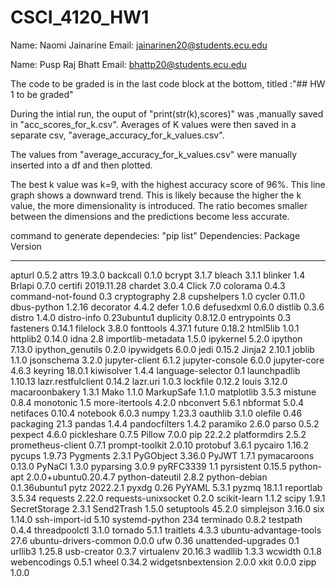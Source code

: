 # CSCI_4120_HW1
Name: Naomi Jainarine 
Email: jainarinen20@students.ecu.edu

Name: Pusp Raj Bhatt
Email: bhattp20@students.ecu.edu

The code to be graded is in the last code block at the bottom,  titled :"## HW 1 to be graded"

During the intial run, the ouput of "print(str(k),scores)" was ,manually saved in "acc_scores_for_k.csv". Averages of K values were then saved in a separate csv, "average_accuracy_for_k_values.csv".

The values from "average_accuracy_for_k_values.csv" were manually inserted into a df and then plotted.

The best k value was k=9, with the highest accuracy score of 96%. This line graph shows a downward trend. This is likely because the higher the k value, the more dimensionality is introduced. The ratio becomes smaller between the dimensions and the predictions become less accurate.


command to generate dependecies: "pip list"
Dependencies:
Package                Version
---------------------- --------------------
apturl                 0.5.2
attrs                  19.3.0
backcall               0.1.0
bcrypt                 3.1.7
bleach                 3.1.1
blinker                1.4
Brlapi                 0.7.0
certifi                2019.11.28
chardet                3.0.4
Click                  7.0
colorama               0.4.3
command-not-found      0.3
cryptography           2.8
cupshelpers            1.0
cycler                 0.11.0
dbus-python            1.2.16
decorator              4.4.2
defer                  1.0.6
defusedxml             0.6.0
distlib                0.3.6
distro                 1.4.0
distro-info            0.23ubuntu1
duplicity              0.8.12.0
entrypoints            0.3
fasteners              0.14.1
filelock               3.8.0
fonttools              4.37.1
future                 0.18.2
html5lib               1.0.1
httplib2               0.14.0
idna                   2.8
importlib-metadata     1.5.0
ipykernel              5.2.0
ipython                7.13.0
ipython_genutils       0.2.0
ipywidgets             6.0.0
jedi                   0.15.2
Jinja2                 2.10.1
joblib                 1.1.0
jsonschema             3.2.0
jupyter-client         6.1.2
jupyter-console        6.0.0
jupyter-core           4.6.3
keyring                18.0.1
kiwisolver             1.4.4
language-selector      0.1
launchpadlib           1.10.13
lazr.restfulclient     0.14.2
lazr.uri               1.0.3
lockfile               0.12.2
louis                  3.12.0
macaroonbakery         1.3.1
Mako                   1.1.0
MarkupSafe             1.1.0
matplotlib             3.5.3
mistune                0.8.4
monotonic              1.5
more-itertools         4.2.0
nbconvert              5.6.1
nbformat               5.0.4
netifaces              0.10.4
notebook               6.0.3
numpy                  1.23.3
oauthlib               3.1.0
olefile                0.46
packaging              21.3
pandas                 1.4.4
pandocfilters          1.4.2
paramiko               2.6.0
parso                  0.5.2
pexpect                4.6.0
pickleshare            0.7.5
Pillow                 7.0.0
pip                    22.2.2
platformdirs           2.5.2
prometheus-client      0.7.1
prompt-toolkit         2.0.10
protobuf               3.6.1
pycairo                1.16.2
pycups                 1.9.73
Pygments               2.3.1
PyGObject              3.36.0
PyJWT                  1.7.1
pymacaroons            0.13.0
PyNaCl                 1.3.0
pyparsing              3.0.9
pyRFC3339              1.1
pyrsistent             0.15.5
python-apt             2.0.0+ubuntu0.20.4.7
python-dateutil        2.8.2
python-debian          0.1.36ubuntu1
pytz                   2022.2.1
pyxdg                  0.26
PyYAML                 5.3.1
pyzmq                  18.1.1
reportlab              3.5.34
requests               2.22.0
requests-unixsocket    0.2.0
scikit-learn           1.1.2
scipy                  1.9.1
SecretStorage          2.3.1
Send2Trash             1.5.0
setuptools             45.2.0
simplejson             3.16.0
six                    1.14.0
ssh-import-id          5.10
systemd-python         234
terminado              0.8.2
testpath               0.4.4
threadpoolctl          3.1.0
tornado                5.1.1
traitlets              4.3.3
ubuntu-advantage-tools 27.6
ubuntu-drivers-common  0.0.0
ufw                    0.36
unattended-upgrades    0.1
urllib3                1.25.8
usb-creator            0.3.7
virtualenv             20.16.3
wadllib                1.3.3
wcwidth                0.1.8
webencodings           0.5.1
wheel                  0.34.2
widgetsnbextension     2.0.0
xkit                   0.0.0
zipp                   1.0.0
